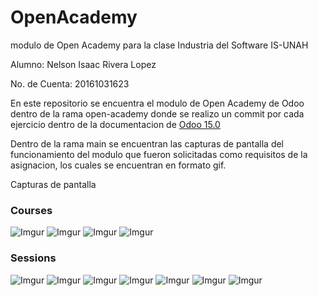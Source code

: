 # OpenAcademy
modulo de Open Academy para la clase Industria del Software IS-UNAH

Alumno: Nelson Isaac Rivera Lopez

No. de Cuenta: 20161031623

En este repositorio se encuentra el modulo de Open Academy de Odoo dentro de la rama
open-academy donde se realizo un commit por cada ejercicio dentro de la documentacion 
de [Odoo 15.0](https://www.odoo.com/documentation/15.0/developer/howtos/backend.html)

Dentro de la rama main se encuentran las capturas de pantalla del funcionamiento del modulo
que fueron solicitadas como requisitos de la asignacion, los cuales se encuentran en formato gif.


Capturas de pantalla 

### Courses

![Imgur](https://i.imgur.com/siSrnYG.jpg)
![Imgur](https://i.imgur.com/UXurVvz.jpg)
![Imgur](https://i.imgur.com/rru9Een.jpg)
![Imgur](https://i.imgur.com/Jze4Csa.jpg)

### Sessions
![Imgur](https://i.imgur.com/ivthHNB.jpg)
![Imgur](https://i.imgur.com/rxXdkPF.jpg)
![Imgur](https://i.imgur.com/BsxkXza.jpg)
![Imgur](https://i.imgur.com/lD0kOp4.jpg)
![Imgur](https://i.imgur.com/A9Z7CEg.jpg)
![Imgur](https://i.imgur.com/WkNndcZ.jpg)
![Imgur](https://i.imgur.com/Oa9Hzr1.jpg)
